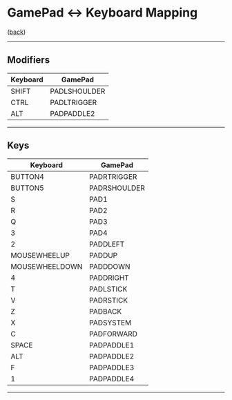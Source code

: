 <!--
    =====================================
    generator=datazen
    version=3.2.0
    hash=eaa081cb33f811c537bdd1a150b3ffa8
    =====================================
-->

# GamePad <-> Keyboard Mapping

([back](README.md))

---

## Modifiers

Keyboard | GamePad
-------- | -------
SHIFT | PADLSHOULDER
CTRL | PADLTRIGGER
ALT | PADPADDLE2

---

## Keys

Keyboard | GamePad
-------- | -------
BUTTON4 | PADRTRIGGER
BUTTON5 | PADRSHOULDER
S | PAD1
R | PAD2
Q | PAD3
3 | PAD4
2 | PADDLEFT
MOUSEWHEELUP | PADDUP
MOUSEWHEELDOWN | PADDDOWN
4 | PADDRIGHT
T | PADLSTICK
V | PADRSTICK
Z | PADBACK
X | PADSYSTEM
C | PADFORWARD
SPACE | PADPADDLE1
ALT | PADPADDLE2
F | PADPADDLE3
1 | PADPADDLE4

---
